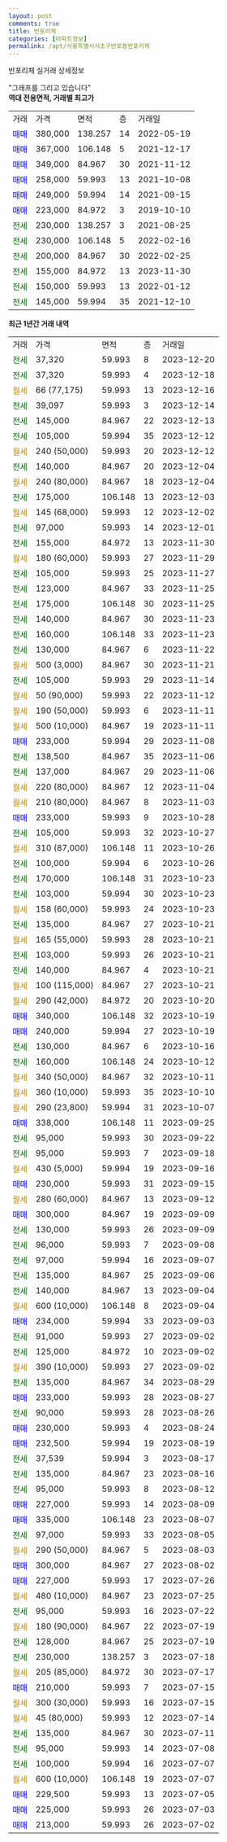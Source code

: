 ```yaml
---
layout: post
comments: true
title: 반포리체
categories: [아파트정보]
permalink: /apt/서울특별시서초구반포동반포리체
---
```


반포리체 실거래 상세정보

<script type="text/javascript">
  google.charts.load('current', {'packages':['line', 'corechart']});
  google.charts.setOnLoadCallback(drawChart);

  function drawChart() {
    var data = new google.visualization.DataTable();
    data.addColumn('date', '거래일');
    data.addColumn('number', "매매");
    data.addColumn('number', "전세");
    data.addColumn('number', "전매");

    data.addRows([[new Date(Date.parse("2023-12-20")), null, 37320, null], [new Date(Date.parse("2023-12-18")), null, 37320, null], [new Date(Date.parse("2023-12-16")), null, null, null], [new Date(Date.parse("2023-12-14")), null, 39097, null], [new Date(Date.parse("2023-12-13")), null, 145000, null], [new Date(Date.parse("2023-12-12")), null, 105000, null], [new Date(Date.parse("2023-12-12")), null, null, null], [new Date(Date.parse("2023-12-04")), null, 140000, null], [new Date(Date.parse("2023-12-04")), null, null, null], [new Date(Date.parse("2023-12-03")), null, 175000, null], [new Date(Date.parse("2023-12-02")), null, null, null], [new Date(Date.parse("2023-12-01")), null, 97000, null], [new Date(Date.parse("2023-11-30")), null, 155000, null], [new Date(Date.parse("2023-11-29")), null, null, null], [new Date(Date.parse("2023-11-27")), null, 105000, null], [new Date(Date.parse("2023-11-25")), null, 123000, null], [new Date(Date.parse("2023-11-25")), null, 175000, null], [new Date(Date.parse("2023-11-23")), null, 140000, null], [new Date(Date.parse("2023-11-23")), null, 160000, null], [new Date(Date.parse("2023-11-22")), null, 130000, null], [new Date(Date.parse("2023-11-21")), null, null, null], [new Date(Date.parse("2023-11-14")), null, 105000, null], [new Date(Date.parse("2023-11-12")), null, null, null], [new Date(Date.parse("2023-11-11")), null, null, null], [new Date(Date.parse("2023-11-11")), null, null, null], [new Date(Date.parse("2023-11-08")), 233000, null, null], [new Date(Date.parse("2023-11-06")), null, 138500, null], [new Date(Date.parse("2023-11-06")), null, 137000, null], [new Date(Date.parse("2023-11-04")), null, null, null], [new Date(Date.parse("2023-11-03")), null, null, null], [new Date(Date.parse("2023-10-28")), 233000, null, null], [new Date(Date.parse("2023-10-27")), null, 105000, null], [new Date(Date.parse("2023-10-26")), null, null, null], [new Date(Date.parse("2023-10-26")), null, 100000, null], [new Date(Date.parse("2023-10-23")), null, 170000, null], [new Date(Date.parse("2023-10-23")), null, 103000, null], [new Date(Date.parse("2023-10-23")), null, null, null], [new Date(Date.parse("2023-10-21")), null, 135000, null], [new Date(Date.parse("2023-10-21")), null, null, null], [new Date(Date.parse("2023-10-21")), null, 103000, null], [new Date(Date.parse("2023-10-21")), null, 140000, null], [new Date(Date.parse("2023-10-21")), null, null, null], [new Date(Date.parse("2023-10-20")), null, null, null], [new Date(Date.parse("2023-10-19")), 340000, null, null], [new Date(Date.parse("2023-10-19")), 240000, null, null], [new Date(Date.parse("2023-10-16")), null, 130000, null], [new Date(Date.parse("2023-10-12")), null, 160000, null], [new Date(Date.parse("2023-10-11")), null, null, null], [new Date(Date.parse("2023-10-10")), null, null, null], [new Date(Date.parse("2023-10-07")), null, null, null], [new Date(Date.parse("2023-09-25")), 338000, null, null], [new Date(Date.parse("2023-09-22")), null, 95000, null], [new Date(Date.parse("2023-09-18")), null, 95000, null], [new Date(Date.parse("2023-09-16")), null, null, null], [new Date(Date.parse("2023-09-15")), 230000, null, null], [new Date(Date.parse("2023-09-12")), null, null, null], [new Date(Date.parse("2023-09-09")), 300000, null, null], [new Date(Date.parse("2023-09-09")), null, 130000, null], [new Date(Date.parse("2023-09-08")), null, 96000, null], [new Date(Date.parse("2023-09-07")), null, 97000, null], [new Date(Date.parse("2023-09-06")), null, 135000, null], [new Date(Date.parse("2023-09-04")), null, 140000, null], [new Date(Date.parse("2023-09-04")), null, null, null], [new Date(Date.parse("2023-09-03")), 234000, null, null], [new Date(Date.parse("2023-09-02")), null, 91000, null], [new Date(Date.parse("2023-09-02")), null, 125000, null], [new Date(Date.parse("2023-09-02")), null, null, null], [new Date(Date.parse("2023-08-29")), null, 135000, null], [new Date(Date.parse("2023-08-27")), 233000, null, null], [new Date(Date.parse("2023-08-26")), null, 90000, null], [new Date(Date.parse("2023-08-24")), 230000, null, null], [new Date(Date.parse("2023-08-19")), 232500, null, null], [new Date(Date.parse("2023-08-17")), null, 37539, null], [new Date(Date.parse("2023-08-16")), null, 135000, null], [new Date(Date.parse("2023-08-12")), null, 95000, null], [new Date(Date.parse("2023-08-09")), 227000, null, null], [new Date(Date.parse("2023-08-07")), 335000, null, null], [new Date(Date.parse("2023-08-05")), null, 97000, null], [new Date(Date.parse("2023-08-03")), null, null, null], [new Date(Date.parse("2023-08-02")), 300000, null, null], [new Date(Date.parse("2023-07-26")), 227000, null, null], [new Date(Date.parse("2023-07-25")), null, null, null], [new Date(Date.parse("2023-07-22")), null, 95000, null], [new Date(Date.parse("2023-07-19")), null, null, null], [new Date(Date.parse("2023-07-19")), null, 128000, null], [new Date(Date.parse("2023-07-18")), null, 230000, null], [new Date(Date.parse("2023-07-17")), null, null, null], [new Date(Date.parse("2023-07-15")), 210000, null, null], [new Date(Date.parse("2023-07-15")), null, null, null], [new Date(Date.parse("2023-07-14")), null, null, null], [new Date(Date.parse("2023-07-11")), null, 135000, null], [new Date(Date.parse("2023-07-08")), null, 95000, null], [new Date(Date.parse("2023-07-07")), null, 100000, null], [new Date(Date.parse("2023-07-07")), null, null, null], [new Date(Date.parse("2023-07-05")), 229500, null, null], [new Date(Date.parse("2023-07-03")), 225000, null, null], [new Date(Date.parse("2023-07-02")), 213000, null, null]]);

    var options = {
      hAxis: {
        format: 'yyyy/MM/dd'
      },    
      lineWidth: 0,
      pointsVisible: true,    
      title: '최근 1년간 유형별 실거래가 분포',
      legend: { position: 'bottom' }
    };

    var formatter = new google.visualization.NumberFormat({pattern:'###,###'} );
    formatter.format(data, 1);
    formatter.format(data, 2);
    
    setTimeout(function() {
        var chart = new google.visualization.LineChart(document.getElementById('columnchart_material'));
        chart.draw(data, (options));
        document.getElementById('loading').style.display = 'none';
    }, 200);
  }
</script>


<div id="loading" style="z-index:20; display: block; margin-left: 0px">"그래프를 그리고 있습니다"</div>
<div id="columnchart_material" style="width: 95%; margin-left: 0px; display: block"></div>
<!-- contents start -->
<b>역대 전용면적, 거래별 최고가</b>
<table class="sortable">
    <tr>
      <td>거래</td>
      <td>가격</td>
      <td>면적</td>
      <td>층</td>
      <td>거래일</td>
    </tr>
        <tr>
          <td><a style="color: blue">매매</a></td>
          <td>380,000</td>
          <td>138.257</td>
          <td>14</td>
          <td>2022-05-19</td>
        </tr>            <tr>
          <td><a style="color: blue">매매</a></td>
          <td>367,000</td>
          <td>106.148</td>
          <td>5</td>
          <td>2021-12-17</td>
        </tr>            <tr>
          <td><a style="color: blue">매매</a></td>
          <td>349,000</td>
          <td>84.967</td>
          <td>30</td>
          <td>2021-11-12</td>
        </tr>            <tr>
          <td><a style="color: blue">매매</a></td>
          <td>258,000</td>
          <td>59.993</td>
          <td>13</td>
          <td>2021-10-08</td>
        </tr>            <tr>
          <td><a style="color: blue">매매</a></td>
          <td>249,000</td>
          <td>59.994</td>
          <td>14</td>
          <td>2021-09-15</td>
        </tr>            <tr>
          <td><a style="color: blue">매매</a></td>
          <td>223,000</td>
          <td>84.972</td>
          <td>3</td>
          <td>2019-10-10</td>
        </tr>        
        <tr>
              <td><a style="color: darkgreen">전세</a></td>
              <td>230,000</td>
              <td>138.257</td>
              <td>3</td>
              <td>2021-08-25</td>
            </tr>            <tr>
              <td><a style="color: darkgreen">전세</a></td>
              <td>230,000</td>
              <td>106.148</td>
              <td>5</td>
              <td>2022-02-16</td>
            </tr>            <tr>
              <td><a style="color: darkgreen">전세</a></td>
              <td>200,000</td>
              <td>84.967</td>
              <td>30</td>
              <td>2022-02-25</td>
            </tr>            <tr>
              <td><a style="color: darkgreen">전세</a></td>
              <td>155,000</td>
              <td>84.972</td>
              <td>13</td>
              <td>2023-11-30</td>
            </tr>            <tr>
              <td><a style="color: darkgreen">전세</a></td>
              <td>150,000</td>
              <td>59.993</td>
              <td>13</td>
              <td>2022-01-12</td>
            </tr>            <tr>
              <td><a style="color: darkgreen">전세</a></td>
              <td>145,000</td>
              <td>59.994</td>
              <td>35</td>
              <td>2021-12-10</td>
            </tr>        
    
</table>

<b>최근 1년간 거래 내역</b>

<table class="sortable">
    <tr>
      <td>거래</td>
      <td>가격</td>
      <td>면적</td>
      <td>층</td>
      <td>거래일</td>
    </tr>
    <tr>
      <td><a style="color: darkgreen">전세</a></td>
      <td>37,320</td>
      <td>59.993</td>
      <td>8</td>
      <td>2023-12-20</td>
    </tr>          <tr>
      <td><a style="color: darkgreen">전세</a></td>
      <td>37,320</td>
      <td>59.993</td>
      <td>4</td>
      <td>2023-12-18</td>
    </tr>          <tr>
      <td><a style="color: darkgoldenrod">월세</a></td>
      <td>66 (77,175)</td>
      <td>59.993</td>
      <td>13</td>
      <td>2023-12-16</td>
    </tr>          <tr>
      <td><a style="color: darkgreen">전세</a></td>
      <td>39,097</td>
      <td>59.993</td>
      <td>3</td>
      <td>2023-12-14</td>
    </tr>          <tr>
      <td><a style="color: darkgreen">전세</a></td>
      <td>145,000</td>
      <td>84.967</td>
      <td>22</td>
      <td>2023-12-13</td>
    </tr>          <tr>
      <td><a style="color: darkgreen">전세</a></td>
      <td>105,000</td>
      <td>59.994</td>
      <td>35</td>
      <td>2023-12-12</td>
    </tr>          <tr>
      <td><a style="color: darkgoldenrod">월세</a></td>
      <td>240 (50,000)</td>
      <td>59.993</td>
      <td>20</td>
      <td>2023-12-12</td>
    </tr>          <tr>
      <td><a style="color: darkgreen">전세</a></td>
      <td>140,000</td>
      <td>84.967</td>
      <td>20</td>
      <td>2023-12-04</td>
    </tr>          <tr>
      <td><a style="color: darkgoldenrod">월세</a></td>
      <td>240 (80,000)</td>
      <td>84.967</td>
      <td>18</td>
      <td>2023-12-04</td>
    </tr>          <tr>
      <td><a style="color: darkgreen">전세</a></td>
      <td>175,000</td>
      <td>106.148</td>
      <td>13</td>
      <td>2023-12-03</td>
    </tr>          <tr>
      <td><a style="color: darkgoldenrod">월세</a></td>
      <td>145 (68,000)</td>
      <td>59.993</td>
      <td>12</td>
      <td>2023-12-02</td>
    </tr>          <tr>
      <td><a style="color: darkgreen">전세</a></td>
      <td>97,000</td>
      <td>59.993</td>
      <td>14</td>
      <td>2023-12-01</td>
    </tr>          <tr>
      <td><a style="color: darkgreen">전세</a></td>
      <td>155,000</td>
      <td>84.972</td>
      <td>13</td>
      <td>2023-11-30</td>
    </tr>          <tr>
      <td><a style="color: darkgoldenrod">월세</a></td>
      <td>180 (60,000)</td>
      <td>59.993</td>
      <td>27</td>
      <td>2023-11-29</td>
    </tr>          <tr>
      <td><a style="color: darkgreen">전세</a></td>
      <td>105,000</td>
      <td>59.993</td>
      <td>25</td>
      <td>2023-11-27</td>
    </tr>          <tr>
      <td><a style="color: darkgreen">전세</a></td>
      <td>123,000</td>
      <td>84.967</td>
      <td>33</td>
      <td>2023-11-25</td>
    </tr>          <tr>
      <td><a style="color: darkgreen">전세</a></td>
      <td>175,000</td>
      <td>106.148</td>
      <td>30</td>
      <td>2023-11-25</td>
    </tr>          <tr>
      <td><a style="color: darkgreen">전세</a></td>
      <td>140,000</td>
      <td>84.967</td>
      <td>30</td>
      <td>2023-11-23</td>
    </tr>          <tr>
      <td><a style="color: darkgreen">전세</a></td>
      <td>160,000</td>
      <td>106.148</td>
      <td>33</td>
      <td>2023-11-23</td>
    </tr>          <tr>
      <td><a style="color: darkgreen">전세</a></td>
      <td>130,000</td>
      <td>84.967</td>
      <td>6</td>
      <td>2023-11-22</td>
    </tr>          <tr>
      <td><a style="color: darkgoldenrod">월세</a></td>
      <td>500 (3,000)</td>
      <td>84.967</td>
      <td>30</td>
      <td>2023-11-21</td>
    </tr>          <tr>
      <td><a style="color: darkgreen">전세</a></td>
      <td>105,000</td>
      <td>59.993</td>
      <td>29</td>
      <td>2023-11-14</td>
    </tr>          <tr>
      <td><a style="color: darkgoldenrod">월세</a></td>
      <td>50 (90,000)</td>
      <td>59.993</td>
      <td>22</td>
      <td>2023-11-12</td>
    </tr>          <tr>
      <td><a style="color: darkgoldenrod">월세</a></td>
      <td>190 (50,000)</td>
      <td>59.993</td>
      <td>6</td>
      <td>2023-11-11</td>
    </tr>          <tr>
      <td><a style="color: darkgoldenrod">월세</a></td>
      <td>500 (10,000)</td>
      <td>84.967</td>
      <td>19</td>
      <td>2023-11-11</td>
    </tr>          <tr>
      <td><a style="color: blue">매매</a></td>
      <td>233,000</td>
      <td>59.994</td>
      <td>29</td>
      <td>2023-11-08</td>
    </tr>          <tr>
      <td><a style="color: darkgreen">전세</a></td>
      <td>138,500</td>
      <td>84.967</td>
      <td>35</td>
      <td>2023-11-06</td>
    </tr>          <tr>
      <td><a style="color: darkgreen">전세</a></td>
      <td>137,000</td>
      <td>84.967</td>
      <td>29</td>
      <td>2023-11-06</td>
    </tr>          <tr>
      <td><a style="color: darkgoldenrod">월세</a></td>
      <td>220 (80,000)</td>
      <td>84.967</td>
      <td>12</td>
      <td>2023-11-04</td>
    </tr>          <tr>
      <td><a style="color: darkgoldenrod">월세</a></td>
      <td>210 (80,000)</td>
      <td>84.967</td>
      <td>8</td>
      <td>2023-11-03</td>
    </tr>          <tr>
      <td><a style="color: blue">매매</a></td>
      <td>233,000</td>
      <td>59.993</td>
      <td>9</td>
      <td>2023-10-28</td>
    </tr>          <tr>
      <td><a style="color: darkgreen">전세</a></td>
      <td>105,000</td>
      <td>59.993</td>
      <td>32</td>
      <td>2023-10-27</td>
    </tr>          <tr>
      <td><a style="color: darkgoldenrod">월세</a></td>
      <td>310 (87,000)</td>
      <td>106.148</td>
      <td>11</td>
      <td>2023-10-26</td>
    </tr>          <tr>
      <td><a style="color: darkgreen">전세</a></td>
      <td>100,000</td>
      <td>59.994</td>
      <td>6</td>
      <td>2023-10-26</td>
    </tr>          <tr>
      <td><a style="color: darkgreen">전세</a></td>
      <td>170,000</td>
      <td>106.148</td>
      <td>31</td>
      <td>2023-10-23</td>
    </tr>          <tr>
      <td><a style="color: darkgreen">전세</a></td>
      <td>103,000</td>
      <td>59.994</td>
      <td>30</td>
      <td>2023-10-23</td>
    </tr>          <tr>
      <td><a style="color: darkgoldenrod">월세</a></td>
      <td>158 (60,000)</td>
      <td>59.993</td>
      <td>24</td>
      <td>2023-10-23</td>
    </tr>          <tr>
      <td><a style="color: darkgreen">전세</a></td>
      <td>135,000</td>
      <td>84.967</td>
      <td>27</td>
      <td>2023-10-21</td>
    </tr>          <tr>
      <td><a style="color: darkgoldenrod">월세</a></td>
      <td>165 (55,000)</td>
      <td>59.993</td>
      <td>28</td>
      <td>2023-10-21</td>
    </tr>          <tr>
      <td><a style="color: darkgreen">전세</a></td>
      <td>103,000</td>
      <td>59.993</td>
      <td>26</td>
      <td>2023-10-21</td>
    </tr>          <tr>
      <td><a style="color: darkgreen">전세</a></td>
      <td>140,000</td>
      <td>84.967</td>
      <td>4</td>
      <td>2023-10-21</td>
    </tr>          <tr>
      <td><a style="color: darkgoldenrod">월세</a></td>
      <td>100 (115,000)</td>
      <td>84.967</td>
      <td>27</td>
      <td>2023-10-21</td>
    </tr>          <tr>
      <td><a style="color: darkgoldenrod">월세</a></td>
      <td>290 (42,000)</td>
      <td>84.972</td>
      <td>20</td>
      <td>2023-10-20</td>
    </tr>          <tr>
      <td><a style="color: blue">매매</a></td>
      <td>340,000</td>
      <td>106.148</td>
      <td>32</td>
      <td>2023-10-19</td>
    </tr>          <tr>
      <td><a style="color: blue">매매</a></td>
      <td>240,000</td>
      <td>59.994</td>
      <td>27</td>
      <td>2023-10-19</td>
    </tr>          <tr>
      <td><a style="color: darkgreen">전세</a></td>
      <td>130,000</td>
      <td>84.967</td>
      <td>6</td>
      <td>2023-10-16</td>
    </tr>          <tr>
      <td><a style="color: darkgreen">전세</a></td>
      <td>160,000</td>
      <td>106.148</td>
      <td>24</td>
      <td>2023-10-12</td>
    </tr>          <tr>
      <td><a style="color: darkgoldenrod">월세</a></td>
      <td>340 (50,000)</td>
      <td>84.967</td>
      <td>32</td>
      <td>2023-10-11</td>
    </tr>          <tr>
      <td><a style="color: darkgoldenrod">월세</a></td>
      <td>360 (10,000)</td>
      <td>59.993</td>
      <td>35</td>
      <td>2023-10-10</td>
    </tr>          <tr>
      <td><a style="color: darkgoldenrod">월세</a></td>
      <td>290 (23,800)</td>
      <td>59.994</td>
      <td>31</td>
      <td>2023-10-07</td>
    </tr>          <tr>
      <td><a style="color: blue">매매</a></td>
      <td>338,000</td>
      <td>106.148</td>
      <td>11</td>
      <td>2023-09-25</td>
    </tr>          <tr>
      <td><a style="color: darkgreen">전세</a></td>
      <td>95,000</td>
      <td>59.993</td>
      <td>30</td>
      <td>2023-09-22</td>
    </tr>          <tr>
      <td><a style="color: darkgreen">전세</a></td>
      <td>95,000</td>
      <td>59.993</td>
      <td>7</td>
      <td>2023-09-18</td>
    </tr>          <tr>
      <td><a style="color: darkgoldenrod">월세</a></td>
      <td>430 (5,000)</td>
      <td>59.994</td>
      <td>19</td>
      <td>2023-09-16</td>
    </tr>          <tr>
      <td><a style="color: blue">매매</a></td>
      <td>230,000</td>
      <td>59.993</td>
      <td>31</td>
      <td>2023-09-15</td>
    </tr>          <tr>
      <td><a style="color: darkgoldenrod">월세</a></td>
      <td>280 (60,000)</td>
      <td>84.967</td>
      <td>13</td>
      <td>2023-09-12</td>
    </tr>          <tr>
      <td><a style="color: blue">매매</a></td>
      <td>300,000</td>
      <td>84.967</td>
      <td>19</td>
      <td>2023-09-09</td>
    </tr>          <tr>
      <td><a style="color: darkgreen">전세</a></td>
      <td>130,000</td>
      <td>59.993</td>
      <td>26</td>
      <td>2023-09-09</td>
    </tr>          <tr>
      <td><a style="color: darkgreen">전세</a></td>
      <td>96,000</td>
      <td>59.993</td>
      <td>7</td>
      <td>2023-09-08</td>
    </tr>          <tr>
      <td><a style="color: darkgreen">전세</a></td>
      <td>97,000</td>
      <td>59.994</td>
      <td>16</td>
      <td>2023-09-07</td>
    </tr>          <tr>
      <td><a style="color: darkgreen">전세</a></td>
      <td>135,000</td>
      <td>84.967</td>
      <td>25</td>
      <td>2023-09-06</td>
    </tr>          <tr>
      <td><a style="color: darkgreen">전세</a></td>
      <td>140,000</td>
      <td>84.967</td>
      <td>13</td>
      <td>2023-09-04</td>
    </tr>          <tr>
      <td><a style="color: darkgoldenrod">월세</a></td>
      <td>600 (10,000)</td>
      <td>106.148</td>
      <td>8</td>
      <td>2023-09-04</td>
    </tr>          <tr>
      <td><a style="color: blue">매매</a></td>
      <td>234,000</td>
      <td>59.994</td>
      <td>33</td>
      <td>2023-09-03</td>
    </tr>          <tr>
      <td><a style="color: darkgreen">전세</a></td>
      <td>91,000</td>
      <td>59.993</td>
      <td>27</td>
      <td>2023-09-02</td>
    </tr>          <tr>
      <td><a style="color: darkgreen">전세</a></td>
      <td>125,000</td>
      <td>84.972</td>
      <td>10</td>
      <td>2023-09-02</td>
    </tr>          <tr>
      <td><a style="color: darkgoldenrod">월세</a></td>
      <td>390 (10,000)</td>
      <td>59.993</td>
      <td>27</td>
      <td>2023-09-02</td>
    </tr>          <tr>
      <td><a style="color: darkgreen">전세</a></td>
      <td>135,000</td>
      <td>84.967</td>
      <td>34</td>
      <td>2023-08-29</td>
    </tr>          <tr>
      <td><a style="color: blue">매매</a></td>
      <td>233,000</td>
      <td>59.993</td>
      <td>28</td>
      <td>2023-08-27</td>
    </tr>          <tr>
      <td><a style="color: darkgreen">전세</a></td>
      <td>90,000</td>
      <td>59.993</td>
      <td>28</td>
      <td>2023-08-26</td>
    </tr>          <tr>
      <td><a style="color: blue">매매</a></td>
      <td>230,000</td>
      <td>59.993</td>
      <td>4</td>
      <td>2023-08-24</td>
    </tr>          <tr>
      <td><a style="color: blue">매매</a></td>
      <td>232,500</td>
      <td>59.994</td>
      <td>19</td>
      <td>2023-08-19</td>
    </tr>          <tr>
      <td><a style="color: darkgreen">전세</a></td>
      <td>37,539</td>
      <td>59.994</td>
      <td>3</td>
      <td>2023-08-17</td>
    </tr>          <tr>
      <td><a style="color: darkgreen">전세</a></td>
      <td>135,000</td>
      <td>84.967</td>
      <td>23</td>
      <td>2023-08-16</td>
    </tr>          <tr>
      <td><a style="color: darkgreen">전세</a></td>
      <td>95,000</td>
      <td>59.993</td>
      <td>8</td>
      <td>2023-08-12</td>
    </tr>          <tr>
      <td><a style="color: blue">매매</a></td>
      <td>227,000</td>
      <td>59.993</td>
      <td>14</td>
      <td>2023-08-09</td>
    </tr>          <tr>
      <td><a style="color: blue">매매</a></td>
      <td>335,000</td>
      <td>106.148</td>
      <td>23</td>
      <td>2023-08-07</td>
    </tr>          <tr>
      <td><a style="color: darkgreen">전세</a></td>
      <td>97,000</td>
      <td>59.993</td>
      <td>33</td>
      <td>2023-08-05</td>
    </tr>          <tr>
      <td><a style="color: darkgoldenrod">월세</a></td>
      <td>290 (50,000)</td>
      <td>84.967</td>
      <td>5</td>
      <td>2023-08-03</td>
    </tr>          <tr>
      <td><a style="color: blue">매매</a></td>
      <td>300,000</td>
      <td>84.967</td>
      <td>27</td>
      <td>2023-08-02</td>
    </tr>          <tr>
      <td><a style="color: blue">매매</a></td>
      <td>227,000</td>
      <td>59.993</td>
      <td>17</td>
      <td>2023-07-26</td>
    </tr>          <tr>
      <td><a style="color: darkgoldenrod">월세</a></td>
      <td>480 (10,000)</td>
      <td>84.967</td>
      <td>23</td>
      <td>2023-07-25</td>
    </tr>          <tr>
      <td><a style="color: darkgreen">전세</a></td>
      <td>95,000</td>
      <td>59.993</td>
      <td>16</td>
      <td>2023-07-22</td>
    </tr>          <tr>
      <td><a style="color: darkgoldenrod">월세</a></td>
      <td>180 (90,000)</td>
      <td>84.967</td>
      <td>22</td>
      <td>2023-07-19</td>
    </tr>          <tr>
      <td><a style="color: darkgreen">전세</a></td>
      <td>128,000</td>
      <td>84.967</td>
      <td>25</td>
      <td>2023-07-19</td>
    </tr>          <tr>
      <td><a style="color: darkgreen">전세</a></td>
      <td>230,000</td>
      <td>138.257</td>
      <td>3</td>
      <td>2023-07-18</td>
    </tr>          <tr>
      <td><a style="color: darkgoldenrod">월세</a></td>
      <td>205 (85,000)</td>
      <td>84.972</td>
      <td>30</td>
      <td>2023-07-17</td>
    </tr>          <tr>
      <td><a style="color: blue">매매</a></td>
      <td>210,000</td>
      <td>59.993</td>
      <td>7</td>
      <td>2023-07-15</td>
    </tr>          <tr>
      <td><a style="color: darkgoldenrod">월세</a></td>
      <td>300 (30,000)</td>
      <td>59.993</td>
      <td>16</td>
      <td>2023-07-15</td>
    </tr>          <tr>
      <td><a style="color: darkgoldenrod">월세</a></td>
      <td>45 (80,000)</td>
      <td>59.993</td>
      <td>12</td>
      <td>2023-07-14</td>
    </tr>          <tr>
      <td><a style="color: darkgreen">전세</a></td>
      <td>135,000</td>
      <td>84.967</td>
      <td>30</td>
      <td>2023-07-11</td>
    </tr>          <tr>
      <td><a style="color: darkgreen">전세</a></td>
      <td>95,000</td>
      <td>59.993</td>
      <td>14</td>
      <td>2023-07-08</td>
    </tr>          <tr>
      <td><a style="color: darkgreen">전세</a></td>
      <td>100,000</td>
      <td>59.994</td>
      <td>16</td>
      <td>2023-07-07</td>
    </tr>          <tr>
      <td><a style="color: darkgoldenrod">월세</a></td>
      <td>600 (10,000)</td>
      <td>106.148</td>
      <td>19</td>
      <td>2023-07-07</td>
    </tr>          <tr>
      <td><a style="color: blue">매매</a></td>
      <td>229,500</td>
      <td>59.993</td>
      <td>13</td>
      <td>2023-07-05</td>
    </tr>          <tr>
      <td><a style="color: blue">매매</a></td>
      <td>225,000</td>
      <td>59.993</td>
      <td>26</td>
      <td>2023-07-03</td>
    </tr>          <tr>
      <td><a style="color: blue">매매</a></td>
      <td>213,000</td>
      <td>59.993</td>
      <td>26</td>
      <td>2023-07-02</td>
    </tr>      </table>
<!-- contents end -->    

